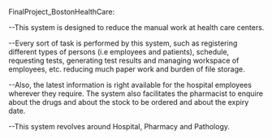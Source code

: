 FinalProject_BostonHealthCare:

--This system is designed to reduce the manual work at health care centers.

--Every sort of task is performed by this system, such as registering different types
of persons (i.e employees and patients), schedule, requesting tests, generating test
results and managing workspace of employees, etc. reducing much paper work
and burden of file storage.

--Also, the latest information is right available for the hospital employees wherever
they require. The system also facilitates the pharmacist to enquire about the drugs
and about the stock to be ordered and about the expiry date.

--This system revolves around Hospital, Pharmacy and Pathology.
